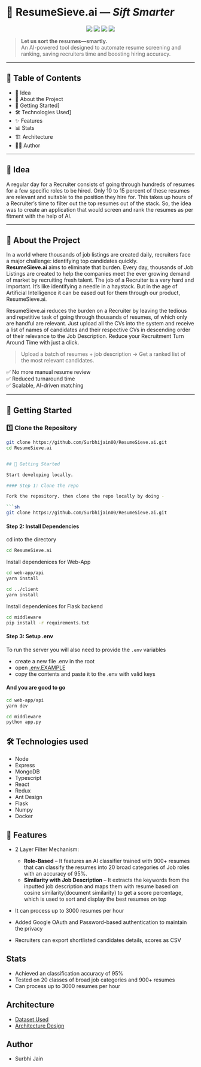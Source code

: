 
# 🚀 ResumeSieve.ai — *Sift Smarter*

<p align="center">
  <img src="https://img.shields.io/badge/AI-Resume%20Filtering-blueviolet?style=flat-square"/>
  <img src="https://img.shields.io/badge/Python-Flask-blue?style=flat-square"/>
  <img src="https://img.shields.io/badge/React-Frontend-orange?style=flat-square"/>
  <img src="https://img.shields.io/badge/MongoDB-Database-brightgreen?style=flat-square"/>
</p>

> **Let us sort the resumes—smartly.**  
> An AI-powered tool designed to automate resume screening and ranking, saving recruiters time and boosting hiring accuracy.

---

## 📌 Table of Contents

- 🎯 Idea
- 🧠 About the Project
- 🚀 Getting Started]
- 🛠️ Technologies Used]
- ✨ Features
- 📊 Stats
- 🏗 Architecture
- 👩‍💻 Author

---

## 🎯 Idea

A regular day for a Recruiter consists of going through hundreds of resumes for a few specific roles to be hired. Only 10 to 15 percent of these resumes are relevant and suitable to the position they hire for. This takes up hours of a Recruiter’s time to filter out the top resumes out of the stack. So, the idea was to create an application that would screen and rank the resumes as per fitment with the help of AI.

---

## 🧠 About the Project

In a world where thousands of job listings are created daily, recruiters face a major challenge: identifying top candidates quickly.  
**ResumeSieve.ai** aims to eliminate that burden. Every day, thousands of Job Listings are created to help the companies meet the ever growing demand of market by recruiting fresh talent. The job of a Recruiter is a very hard and important. It’s like identifying a needle in a haystack. But in the age of Artificial Intelligence it can be eased out for them through our product, ResumeSieve.ai.

ResumeSieve.ai reduces the burden on a Recruiter by leaving the tedious and repetitive task of going through thousands of resumes, of which only are handful are relevant. Just upload all the CVs into the system and receive a list of names of candidates and their respective CVs in descending order of their relevance to the Job Description. Reduce your Recruitment Turn Around Time with just a click.



> Upload a batch of resumes + job description → Get a ranked list of the most relevant candidates.

✅ No more manual resume review  
✅ Reduced turnaround time  
✅ Scalable, AI-driven matching  

---

## 🚀 Getting Started

### 1️⃣ Clone the Repository

```bash
git clone https://github.com/Surbhijain00/ResumeSieve.ai.git
cd ResumeSieve.ai


## 🚀 Getting Started

Start developing locally.

#### Step 1: Clone the repo

Fork the repository. then clone the repo locally by doing -

```sh
git clone https://github.com/Surbhijain00/ResumeSieve.ai.git
```

#### Step 2: Install Dependencies

cd into the directory

```sh
cd ResumeSieve.ai
```

Install dependenices for Web-App

```sh
cd web-app/api
yarn install

cd ../client
yarn install
```

Install dependenices for Flask backend

```sh
cd middleware
pip install -r requirements.txt
```

#### Step 3: Setup .env

To run the server you will also need to provide the `.env` variables

- create a new file .env in the root
- open [.env.EXAMPLE](./webapp/api/.env.example)
- copy the contents and paste it to the .env with valid keys

#### And you are good to go

```sh
cd web-app/api
yarn dev
```

```sh
cd middleware
python app.py
```

## 🛠️ Technologies used

- Node
- Express
- MongoDB
- Typescript
- React
- Redux
- Ant Design
- Flask
- Numpy
- Docker

## 🚀 Features

- 2 Layer Filter Mechanism:
  - **Role-Based** – It features an AI classifier trained with 900+ resumes that can classify the resumes into 20 broad categories of Job roles with an accuracy of 95%.
  - **Similarity with Job Description** – It extracts the keywords from the inputted job description and maps them with resume based on cosine similarity(document similarity) to get a score percentage, which is used to sort and display the best resumes on top

- It can process up to 3000 resumes per hour
- Added Google OAuth and Password-based authentication to maintain the privacy
- Recruiters can export shortlisted candidates details, scores as CSV

## Stats
- Achieved an classification accuracy of 95%
- Tested on 20 classes of broad job categories and 900+ resumes
- Can process up to 3000 resumes per hour

## Architecture
- [Dataset Used](https://www.kaggle.com/gauravduttakiit/resume-dataset)
- [Architecture Design](https://user-images.githubusercontent.com/46809038/126433985-b84b832a-a029-479f-922c-c344ee88a21e.png)

## Author

- Surbhi Jain
